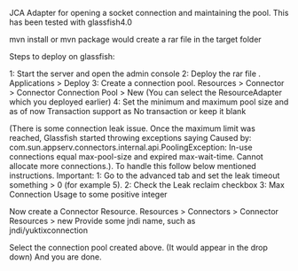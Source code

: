 JCA Adapter for opening a socket connection and maintaining the pool.
This has been tested with glassfish4.0

mvn install or mvn package would create a rar file in the target folder

Steps to deploy on glassfish:

1: Start the server and open the admin console
2: Deploy the rar file . Applications > Deploy
3: Create a connection pool. Resources > Connector > Connector Connection Pool > New (You can select the ResourceAdapter which you deployed earlier)
4: Set the minimum and maximum pool size and as of now Transaction support as No transaction or keep it blank

(There is some connection leak issue. Once the maximum limit was reached, Glassfish started throwing exceptions saying
Caused by: com.sun.appserv.connectors.internal.api.PoolingException: In-use connections equal max-pool-size and expired max-wait-time. 
Cannot allocate more connections.). To handle this follow below mentioned instructions.
Important: 
1: Go to the advanced tab and set the leak timeout something > 0 (for example 5). 
2: Check the Leak reclaim checkbox
3: Max Connection Usage to some positive integer

Now create a Connector Resource. Resources > Connectors > Connector Resources > new
Provide some jndi name, such as 	
jndi/yuktixconnection

Select the connection pool created above. (It would appear in the drop down) And you are done.





